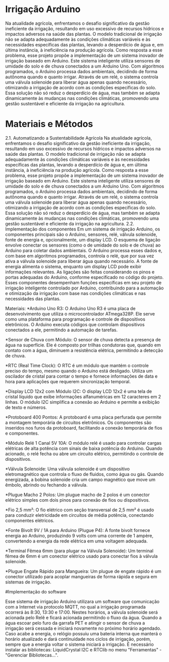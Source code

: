 # Irrigação Arduino

Na atualidade agrícola, enfrentamos o desafio significativo da gestão ineficiente da irrigação, resultando em uso excessivo de recursos hídricos e impactos adversos na saúde das plantas. O modelo tradicional de irrigação não se adapta adequadamente às condições climáticas variáveis e às necessidades específicas das plantas, levando a desperdício de água e, em última instância, à ineficiência na produção agrícola.
Como resposta a esse problema, esse projeto propõe a implementação de um sistema inovador de irrigação baseado em Arduino. Este sistema inteligente utiliza sensores de umidade do solo e de chuva conectados a um Arduino Uno. Com algoritmos programados, o Arduino processa dados ambientais, decidindo de forma autônoma quando e quanto irrigar. Através de um relé, o sistema controla uma válvula solenoide para liberar água apenas quando necessário, otimizando a irrigação de acordo com as condições específicas do solo. Essa solução não só reduz o desperdício de água, mas também se adapta dinamicamente às mudanças nas condições climáticas, promovendo uma gestão sustentável e eficiente da irrigação na agricultura.

# Materiais e Métodos

2.1. Automatizando a Sustentabilidade Agrícola
Na atualidade agrícola, enfrentamos o desafio significativo da gestão ineficiente da irrigação, resultando em uso 
excessivo de recursos hídricos e impactos adversos na saúde das plantas. O modelo tradicional de irrigação não se 
adapta adequadamente às condições climáticas variáveis e às necessidades específicas das plantas, levando a 
desperdício de água e, em última instância, à ineficiência na produção agrícola.
Como resposta a esse problema, esse projeto propõe a implementação de um sistema inovador de irrigação baseado 
em Arduino. Este sistema inteligente utiliza sensores de umidade do solo e de chuva conectados a um Arduino Uno. 
Com algoritmos programados, o Arduino processa dados ambientais, decidindo de forma autônoma quando e quanto 
irrigar. Através de um relé, o sistema controla uma válvula solenoide para liberar água apenas quando necessário, 
otimizando a irrigação de acordo com as condições específicas do solo. Essa solução não só reduz o desperdício de 
água, mas também se adapta dinamicamente às mudanças nas condições climáticas, promovendo uma gestão 
sustentável e eficiente da irrigação na agricultura.
2.2. Implementação dos componentes 
Em um sistema de irrigação Arduino, os componentes principais são o Arduino, sensores, relé, válvula solenoide, 
fonte de energia e, opcionalmente, um display LCD. O esquema de ligação envolve conectar os sensores (como o de 
umidade do solo e de chuva) ao Arduino para coletar dados ambientais. O Arduino processa esses dados e, com base 
em algoritmos programados, controla o relé, que por sua vez ativa a válvula solenoide para liberar água quando 
necessário. A fonte de energia alimenta o sistema, enquanto um display LCD pode exibir informações relevantes. As 
ligações são feitas considerando os pinos e portas adequadas do Arduino, conforme especificado no código do 
projeto. 
Esses componentes desempenham funções específicas em seu projeto de irrigação inteligente controlado por Arduino, 
contribuindo para a automação e otimização da irrigação com base nas condições climáticas e nas necessidades das 
plantas.

Materiais:
*Arduino Uno R3: O Arduino Uno R3 é uma placa de desenvolvimento que utiliza o microcontrolador ATmega328P. 
Ele serve como uma plataforma para programação e controle de dispositivos eletrônicos. O Arduino executa códigos 
que controlam dispositivos conectados a ele, permitindo a automação de tarefas. 

*Sensor de Chuva com Módulo: O sensor de chuva detecta a presença de água na superfície. Ele é composto por 
trilhas condutoras que, quando em contato com a água, diminuem a resistência elétrica, permitindo a detecção de 
chuva. 

*RTC (Real Time Clock): O RTC é um módulo que mantém o controle preciso do tempo, mesmo quando o Arduino 
está desligado. Utiliza um oscilador de cristal para contar o tempo e fornece informações de data e hora para 
aplicações que requerem sincronização temporal. 

*Display LCD 12x2 com Módulo I2C: O display LCD 12x2 é uma tela de cristal líquido que exibe informações 
alfanuméricas em 12 caracteres em 2 linhas. O módulo I2C simplifica a conexão ao Arduino e permite a exibição de 
texto e números. 

*Protoboard 400 Pontos: A protoboard é uma placa perfurada que permite a montagem temporária de circuitos 
eletrônicos. Os componentes são inseridos nos furos da protoboard, facilitando a conexão temporária de fios e 
componentes.

*Módulo Relé 1 Canal 5V 10A: O módulo relé é usado para controlar cargas elétricas de alta potência com sinais de 
baixa potência do Arduino. Quando acionado, o relé fecha ou abre um circuito elétrico, permitindo o controle de 
dispositivos. 

*Válvula Solenoide: Uma válvula solenoide é um dispositivo eletromagnético que controla o fluxo de fluidos, como 
água ou gás. Quando energizada, a bobina solenoide cria um campo magnético que move um êmbolo, abrindo ou 
fechando a válvula. 

*Plugue Macho 2 Polos: Um plugue macho de 2 polos é um conector elétrico simples com dois pinos para conexão de 
fios ou dispositivos. 

*Fio 2,5 mm²: O fio elétrico com seção transversal de 2,5 mm² é usado para conduzir eletricidade em circuitos de 
média potência, conectando componentes elétricos. 

*Fonte Bivolt 9V / 1A para Arduino (Plugue P4): A fonte bivolt fornece energia ao Arduino, produzindo 9 volts com 
uma corrente de 1 ampère, convertendo a energia da rede elétrica em uma voltagem adequada.

*Terminal Fêmea 6mm (para plugar na Válvula Solenoide): Um terminal fêmea de 6mm é um conector elétrico 
usado para conectar fios à válvula solenoide.

*Plugue Engate Rápido para Mangueira: Um plugue de engate rápido é um conector utilizado para acoplar 
mangueiras de forma rápida e segura em sistemas de irrigação.

#Implementação do software 

Esse sistema de irrigação Arduino utilizara um software que comunicação com a Internet via protocolo MQTT, no 
qual a irrigação programada ocorrerá às 8:30, 13:30 e 17:00. Nestes horários, a válvula solenoide será acionada pelo 
Relê e ficará acionada permitindo o fluxo da água. Quando a água escoar pelo furo da garrafa PET e atingir o sensor 
de chuva a irrigação será cessada e iniciará novamente no próximo horário agendado. Caso acabe a energia, o relógio 
possuiu uma bateria interna que manterá o horário atualizado e dará continuidade nos ciclos de irrigação, porém, 
sempre que a energia voltar o sistema iniciará a irrigação. 
É necessário instalar as bibliotecas: LiquidCrystal I2C e RTClib no menu "Ferramentas" - "Gerenciar Bibliotecas...". 
